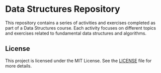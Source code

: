 # Data Structures Repository

This repository contains a series of activities and exercises completed as part of a Data Structures course. Each activity focuses on different topics and exercises related to fundamental data structures and algorithms.

## License

This project is licensed under the MIT License. See the [LICENSE](LICENSE) file for more details.
